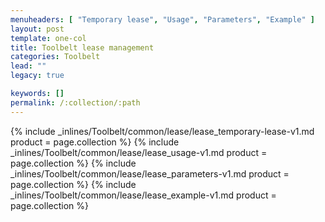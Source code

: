 ```yaml
---
menuheaders: [ "Temporary lease", "Usage", "Parameters", "Example" ]
layout: post
template: one-col
title: Toolbelt lease management
categories: Toolbelt
lead: ""
legacy: true

keywords: []
permalink: /:collection/:path
---
```





<a href="#temporary-lease"></a>{% include _inlines/Toolbelt/common/lease/lease_temporary-lease-v1.md  product = page.collection %}
<a href="#usage"></a>{% include _inlines/Toolbelt/common/lease/lease_usage-v1.md  product = page.collection %}
<a href="#parameters"></a>{% include _inlines/Toolbelt/common/lease/lease_parameters-v1.md  product = page.collection %}
<a href="#example"></a>{% include _inlines/Toolbelt/common/lease/lease_example-v1.md  product = page.collection %}